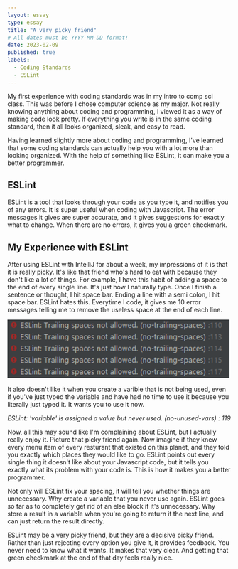 ```yaml
---
layout: essay
type: essay
title: "A very picky friend"
# All dates must be YYYY-MM-DD format!
date: 2023-02-09
published: true
labels:
  - Coding Standards
  - ESLint
---
```


My first experience with coding standards was in my intro to comp sci class. This was before I chose computer science as my major. Not really knowing anything about coding and programming, I viewed it as a way of making code look pretty. If everything you write is in the same coding standard, then it all looks organized, sleak, and easy to read. 

Having learned slightly more about coding and programming, I've learned that some coding standards can actually help you with a lot more than looking organized. With the help of something like ESLint, it can make you a better programmer. 

## ESLint

ESLint is a tool that looks through your code as you type it, and notifies you of any errors. It is super useful when coding with Javascript. The error messages it gives are super accurate, and it gives suggestions for exactly what to change. When there are no errors, it gives you a green checkmark. 

## My Experience with ESLint

After using ESLint with IntelliJ for about a week, my impressions of it is that it is really picky. It's like that friend who's hard to eat with because they don't like a lot of things. For example, I have this habit of adding a space to the end of every single line. It's just how I naturally type. Once I finish a sentence or thought, I hit space bar. Ending a line with a semi colon, I hit space bar. ESLint hates this. Everytime I code, it gives me 10 error messages telling me to remove the useless space at the end of each line. 

<div class="text-center p-4">
  <img width="500px" src="../img/ESLintError.png" class="img-thumbnail" >
</div>

It also doesn't like it when you create a varible that is not being used, even if you've just typed the variable and have had no time to use it because you literally just typed it. It wants you to use it now. 

*ESLint: 'variable' is assigned a value but never used. (no-unused-vars) : 119*

Now, all this may sound like I'm complaining about ESLint, but I actually really enjoy it. Picture that picky friend again. Now imagine if they knew every menu item of every resturant that existed on this planet, and they told you exactly which places they would like to go. ESLint points out every single thing it doesn't like about your Javascript code, but it tells you exactly what its problem with your code is. This is how it makes you a better programmer. 

Not only will ESLint fix your spacing, it will tell you whether things are unnecessary. Why create a variable that you never use again. ESLint goes so far as to completely get rid of an else block if it's unnecessary. Why store a result in a variable when you're going to return it the next line, and can just return the result directly.

ESLint may be a very picky friend, but they are a decisive picky friend. Rather than just rejecting every option you give it, it provides feedback. You never need to know what it wants. It makes that very clear. And getting that green checkmark at the end of that day feels really nice. 

